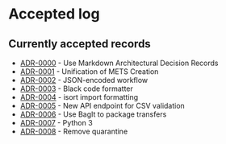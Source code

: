 # Accepted log

## Currently accepted records

<!-- markdownlint-disable MD013 -->
<!-- adrlog -->

- [ADR-0000](0000-use-markdown-architectural-decision-records.md) - Use Markdown Architectural Decision Records
- [ADR-0001](0001-unification-of-mets-creation.md) - Unification of METS Creation
- [ADR-0002](0002-json-encoded-workflow.md) - JSON-encoded workflow
- [ADR-0003](0003-black-code-formatter.md) - Black code formatter
- [ADR-0004](0004-isort-import-ordering.md) - isort import formatting
- [ADR-0005](0005-new-api-endpoint-for-csv-validation.md) - New API endpoint for CSV validation
- [ADR-0006](0006-use-bagit-to-package-transfers.md) - Use BagIt to package transfers
- [ADR-0007](0007-python3.md) - Python 3
- [ADR-0008](0008-remove-quarantine.md) - Remove quarantine

<!-- adrlogstop -->

<!-- markdownlint-enable MD013 -->

<!-- markdownlint-disable MD013 -->

<!-- markdownlint-enable MD013 -->

<!-- ## Proposed records -->

<!-- ## Superseded records -->

<!-- ## Rejected records -->

<!-- ## Deprecated records -->
